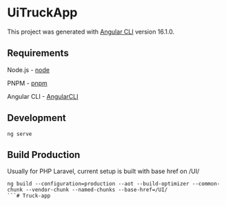 # UiTruckApp

This project was generated with [Angular CLI](https://github.com/angular/angular-cli) version 16.1.0.

## Requirements

Node.js - [node](https://nodejs.org)

PNPM - [pnpm](https://pnpm.io)

Angular CLI - [AngularCLI](https://angular.io/cli)


## Development

`ng serve`


## Build Production

Usually for PHP Laravel, current setup is built with base href on /UI/
```
ng build --configuration=production --aot --build-optimizer --common-chunk --vendor-chunk --named-chunks --base-href=/UI/
```# Truck-app
